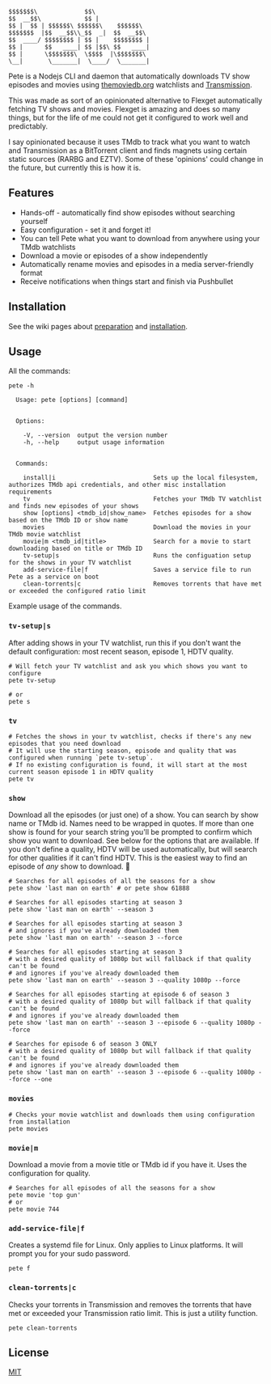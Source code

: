 ```
$$$$$$$\             $$\
$$  __$$\            $$ |
$$ |  $$ | $$$$$$\ $$$$$$\    $$$$$$\
$$$$$$$  |$$  __$$\\_$$  _|  $$  __$$\
$$  ____/ $$$$$$$$ | $$ |    $$$$$$$$ |
$$ |      $$   ____| $$ |$$\ $$   ____|
$$ |      \$$$$$$$\  \$$$$  |\$$$$$$$\
\__|       \_______|  \____/  \_______|
```

Pete is a Nodejs CLI and daemon that automatically downloads TV show episodes and movies using [themoviedb.org](https://www.themoviedb.org/ "TMdb") watchlists and [Transmission](https://transmissionbt.com/).

This was made as sort of an opinionated alternative to Flexget automatically fetching TV shows and movies. Flexget is amazing and does so many things, but for the life of me could not get it configured to work well and predictably.

I say opinionated because it uses TMdb to track what you want to watch and Transmission as a BitTorrent client and finds magnets using certain static sources (RARBG and EZTV). Some of these 'opinions' could change in the future, but currently this is how it is.

## Features

- Hands-off - automatically find show episodes without searching yourself
- Easy configuration - set it and forget it!
- You can tell Pete what you want to download from anywhere using your TMdb watchlists
- Download a movie or episodes of a show independently
- Automatically rename movies and episodes in a media server-friendly format
- Receive notifications when things start and finish via Pushbullet

## Installation

See the wiki pages about [preparation](https://github.com/grantholle/pete/wiki/Preparation) and [installation](https://github.com/grantholle/pete/wiki/Installation-instructions).

## Usage

All the commands:

```
pete -h

  Usage: pete [options] [command]


  Options:

    -V, --version  output the version number
    -h, --help     output usage information


  Commands:

    install|i                           Sets up the local filesystem, authorizes TMdb api credentials, and other misc installation requirements
    tv                                  Fetches your TMdb TV watchlist and finds new episodes of your shows
    show [options] <tmdb_id|show_name>  Fetches episodes for a show based on the TMdb ID or show name
    movies                              Download the movies in your TMdb movie watchlist
    movie|m <tmdb_id|title>             Search for a movie to start downloading based on title or TMdb ID
    tv-setup|s                          Runs the configuation setup for the shows in your TV watchlist
    add-service-file|f                  Saves a service file to run Pete as a service on boot
    clean-torrents|c                    Removes torrents that have met or exceeded the configured ratio limit
```

Example usage of the commands.

### `tv-setup|s`

After adding shows in your TV watchlist, run this if you don't want the default configuration: most recent season, episode 1, HDTV quality.

```
# Will fetch your TV watchlist and ask you which shows you want to configure
pete tv-setup

# or
pete s
```

### `tv`

```
# Fetches the shows in your tv watchlist, checks if there's any new episodes that you need download
# It will use the starting season, episode and quality that was configured when running `pete tv-setup`.
# If no existing configuration is found, it will start at the most current season episode 1 in HDTV quality
pete tv
```

### `show`

Download all the episodes (or just one) of a show. You can search by show name or TMdb id. Names need to be wrapped in quotes. If more than one show is found for your search string you'll be prompted to confirm which show you want to download. See below for the options that are available. If you don't define a quality, HDTV will be used automatically, but will search for other qualities if it can't find HDTV. This is the easiest way to find an episode of _any_ show to download. 💯

```
# Searches for all episodes of all the seasons for a show
pete show 'last man on earth' # or pete show 61888

# Searches for all episodes starting at season 3
pete show 'last man on earth' --season 3

# Searches for all episodes starting at season 3
# and ignores if you've already downloaded them
pete show 'last man on earth' --season 3 --force

# Searches for all episodes starting at season 3
# with a desired quality of 1080p but will fallback if that quality can't be found
# and ignores if you've already downloaded them
pete show 'last man on earth' --season 3 --quality 1080p --force

# Searches for all episodes starting at episode 6 of season 3
# with a desired quality of 1080p but will fallback if that quality can't be found
# and ignores if you've already downloaded them
pete show 'last man on earth' --season 3 --episode 6 --quality 1080p --force

# Searches for episode 6 of season 3 ONLY
# with a desired quality of 1080p but will fallback if that quality can't be found
# and ignores if you've already downloaded them
pete show 'last man on earth' --season 3 --episode 6 --quality 1080p --force --one
```

### `movies`

```
# Checks your movie watchlist and downloads them using configuration from installation
pete movies
```

### `movie|m`

Download a movie from a movie title or TMdb id if you have it. Uses the configuration for quality.

```
# Searches for all episodes of all the seasons for a show
pete movie 'top gun'
# or
pete movie 744
```

### `add-service-file|f`

Creates a systemd file for Linux. Only applies to Linux platforms. It will prompt you for your sudo password.

```
pete f
```

### `clean-torrents|c`

Checks your torrents in Transmission and removes the torrents that have met or exceeded your Transmission ratio limit. This is just a utility function.

```
pete clean-torrents
```

## License

[MIT](LICENSE.md)
